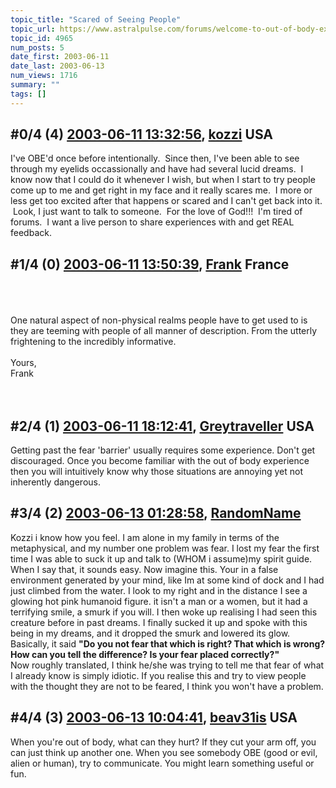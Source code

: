 ```yaml
---
topic_title: "Scared of Seeing People"
topic_url: https://www.astralpulse.com/forums/welcome-to-out-of-body-experiences!/scared-of-seeing-people
topic_id: 4965
num_posts: 5
date_first: 2003-06-11
date_last: 2003-06-13
num_views: 1716
summary: ""
tags: []
---
```


## \#0/4 (4) [2003-06-11 13:32:56](https://www.astralpulse.com/forums/index.php?msg=120656), [kozzi](https://www.astralpulse.com/forums/profile/?u=2506) USA ##
<section>
I've OBE'd once before intentionally.  Since then, I've been able to see through my eyelids occassionally and have had several lucid dreams.  I know now that I could do it whenever I wish, but when I start to try people come up to me and get right in my face and it really scares me.  I more or less get too excited after that happens or scared and I can't get back into it.  Look, I just want to talk to someone.  For the love of God!!!  I'm tired of forums.  I want a live person to share experiences with and get REAL feedback.
</section>

## \#1/4 (0) [2003-06-11 13:50:39](https://www.astralpulse.com/forums/index.php?msg=34401), [Frank](https://www.astralpulse.com/forums/profile/?u=359) France ##
<section>
<br>
<br>
<br>
One natural aspect of non-physical realms people have to get used to is they are teeming with people of all manner of description. From the utterly frightening to the incredibly informative.
<br>
<br>
Yours,
<br>
Frank
<br>
<br>
<br>
</section>

## \#2/4 (1) [2003-06-11 18:12:41](https://www.astralpulse.com/forums/index.php?msg=34436), [Greytraveller](https://www.astralpulse.com/forums/profile/?u=1734) USA ##
<section>
Getting past the fear 'barrier' usually requires some experience. Don't get discouraged. Once you become familiar with the out of body experience then you will intuitively know why those situations are annoying yet not inherently dangerous.
</section>

## \#3/4 (2) [2003-06-13 01:28:58](https://www.astralpulse.com/forums/index.php?msg=34595), [RandomName](https://www.astralpulse.com/forums/profile/?u=182)  ##
<section>
Kozzi i know how you feel. I am alone in my family in terms of the metaphysical, and my number one problem was fear. I lost my fear the first time I was able to suck it up and talk to (WHOM i assume)my spirit guide. When I say that, it sounds easy. Now imagine this. Your in a false environment generated by your mind, like Im at some kind of dock and I had just climbed from the water. I look to my right and in the distance I see a glowing hot pink humanoid figure. it isn't a man or a women, but it had a terrifying smile, a smurk if you will. I then woke up realising I had seen this creature before in past dreams. I finally sucked it up and spoke with this being in my dreams, and it dropped the smurk and lowered its glow. Basically, it said
<b>
 "Do you not fear that which is right? That which is wrong? How can you tell the difference? Is your fear placed correctly?"
</b>
<br>
Now roughly translated, I think he/she was trying to tell me that fear of what I already know is simply idiotic. If you realise this and try to view people with the thought they are not to be feared, I think you won't have a problem.
<br>
</section>

## \#4/4 (3) [2003-06-13 10:04:41](https://www.astralpulse.com/forums/index.php?msg=34629), [beav31is](https://www.astralpulse.com/forums/profile/?u=2303) USA ##
<section>
When you're out of body, what can they hurt? If they cut your arm off, you can just think up another one. When you see somebody OBE (good or evil, alien or human), try to communicate. You might learn something useful or fun.
</section>